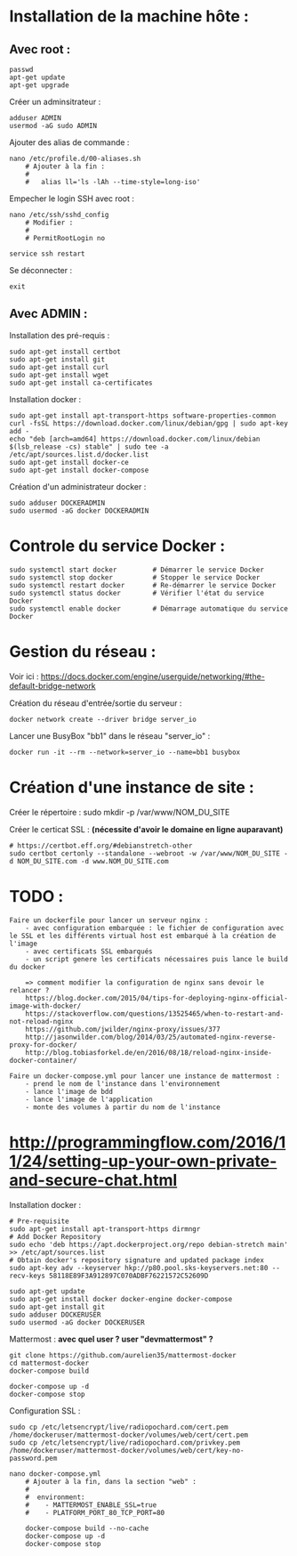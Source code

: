 # Installation de la machine hôte :

## Avec root :
    passwd
    apt-get update
    apt-get upgrade

Créer un adminsitrateur :

    adduser ADMIN
    usermod -aG sudo ADMIN

Ajouter des alias de commande :

    nano /etc/profile.d/00-aliases.sh
        # Ajouter à la fin :
        #
        #   alias ll='ls -lAh --time-style=long-iso'

Empecher le login SSH avec root :

    nano /etc/ssh/sshd_config
        # Modifier :
        #
        # PermitRootLogin no

    service ssh restart

Se déconnecter :

    exit



## Avec ADMIN :

Installation des pré-requis :

    sudo apt-get install certbot
    sudo apt-get install git
    sudo apt-get install curl
    sudo apt-get install wget
    sudo apt-get install ca-certificates


Installation docker :

    sudo apt-get install apt-transport-https software-properties-common
    curl -fsSL https://download.docker.com/linux/debian/gpg | sudo apt-key add -
    echo "deb [arch=amd64] https://download.docker.com/linux/debian $(lsb_release -cs) stable" | sudo tee -a /etc/apt/sources.list.d/docker.list
    sudo apt-get install docker-ce
    sudo apt-get install docker-compose


Création d'un administrateur docker :

    sudo adduser DOCKERADMIN
    sudo usermod -aG docker DOCKERADMIN


# Controle du service Docker :

    sudo systemctl start docker         # Démarrer le service Docker
    sudo systemctl stop docker          # Stopper le service Docker
    sudo systemctl restart docker       # Re-démarrer le service Docker
    sudo systemctl status docker        # Vérifier l'état du service Docker
    sudo systemctl enable docker        # Démarrage automatique du service Docker



# Gestion du réseau :

Voir ici : https://docs.docker.com/engine/userguide/networking/#the-default-bridge-network

Création du réseau d'entrée/sortie du serveur :

    docker network create --driver bridge server_io

Lancer une BusyBox "bb1" dans le réseau "server_io" :

    docker run -it --rm --network=server_io --name=bb1 busybox




# Création d'une instance de site :

Créer le répertoire :
    sudo mkdir -p /var/www/NOM_DU_SITE

Créer le certicat SSL : **(nécessite d'avoir le domaine en ligne auparavant)**

    # https://certbot.eff.org/#debianstretch-other
    sudo certbot certonly --standalone --webroot -w /var/www/NOM_DU_SITE -d NOM_DU_SITE.com -d www.NOM_DU_SITE.com













# TODO :
    Faire un dockerfile pour lancer un serveur nginx :
        - avec configuration embarquée : le fichier de configuration avec le SSL et les différents virtual host est embarqué à la création de l'image
        - avec certificats SSL embarqués
        - un script genere les certificats nécessaires puis lance le build du docker

        => comment modifier la configuration de nginx sans devoir le relancer ?
        https://blog.docker.com/2015/04/tips-for-deploying-nginx-official-image-with-docker/
        https://stackoverflow.com/questions/13525465/when-to-restart-and-not-reload-nginx
        https://github.com/jwilder/nginx-proxy/issues/377
        http://jasonwilder.com/blog/2014/03/25/automated-nginx-reverse-proxy-for-docker/
        http://blog.tobiasforkel.de/en/2016/08/18/reload-nginx-inside-docker-container/

    Faire un docker-compose.yml pour lancer une instance de mattermost :
        - prend le nom de l'instance dans l'environnement
        - lance l'image de bdd
        - lance l'image de l'application
        - monte des volumes à partir du nom de l'instance

# http://programmingflow.com/2016/11/24/setting-up-your-own-private-and-secure-chat.html




Installation docker :

    # Pre-requisite
    sudo apt-get install apt-transport-https dirmngr
    # Add Docker Repository
    sudo echo 'deb https://apt.dockerproject.org/repo debian-stretch main' >> /etc/apt/sources.list
    # Obtain docker's repository signature and updated package index
    sudo apt-key adv --keyserver hkp://p80.pool.sks-keyservers.net:80 --recv-keys 58118E89F3A912897C070ADBF76221572C52609D

    sudo apt-get update
    sudo apt-get install docker docker-engine docker-compose
    sudo apt-get install git
    sudo adduser DOCKERUSER
    sudo usermod -aG docker DOCKERUSER


Mattermost : **avec quel user ? user "devmattermost" ?**

    git clone https://github.com/aurelien35/mattermost-docker
    cd mattermost-docker
    docker-compose build

    docker-compose up -d
    docker-compose stop

Configuration SSL :

    sudo cp /etc/letsencrypt/live/radiopochard.com/cert.pem /home/dockeruser/mattermost-docker/volumes/web/cert/cert.pem
    sudo cp /etc/letsencrypt/live/radiopochard.com/privkey.pem /home/dockeruser/mattermost-docker/volumes/web/cert/key-no-password.pem

    nano docker-compose.yml
        # Ajouter à la fin, dans la section "web" :
        #
        #  environment:
        #    - MATTERMOST_ENABLE_SSL=true
        #    - PLATFORM_PORT_80_TCP_PORT=80

        docker-compose build --no-cache
        docker-compose up -d
        docker-compose stop
